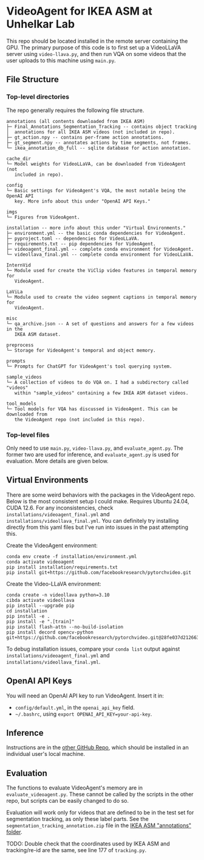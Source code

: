 <h1>VideoAgent for IKEA ASM at Unhelkar Lab</h1>

This repo should be located installed in the remote server containing the GPU. The primary purpose of this code is to first set up a VideoLLaVA server using `video-llava.py`, and then run VQA on some videos that the user uploads to this machine using `main.py`.

<h2>File Structure</h2>

<h3>Top-level directories</h3>

The repo generally requires the following file structure.
```
annotations (all contents downloaded from IKEA ASM)
├─ Final_Annotations_Segmentation_Tracking -- contains object tracking
│  annotations for all IKEA ASM videos (not included in repo).
├─ gt_action.npy -- contains per-frame action annotations.
├─ gt_segment.npy -- annotates actions by time segments, not frames.
└─ ikea_annotation_db_full -- sqlite database for action annotation.

cache_dir
└─ Model weights for VideoLLaVA, can be downloaded from VideoAgent (not 
   included in repo).

config
└─ Basic settings for VideoAgent's VQA, the most notable being the OpenAI API
   key. More info about this under "OpenAI API Keys."

imgs
└─ Figures from VideoAgent.

installation -- more info about this under "Virtual Environments."
├─ environment.yml -- the basic conda dependencies for VideoAgent.
├─ pyproject.toml -- dependencies for VideoLLaVA.
├─ requirements.txt -- pip dependencies for VideoAgent.
├─ videoagent_final.yml -- complete conda environment for VideoAgent.
└─ videollava_final.yml -- complete conda environment for VideoLLaVA.

InternVid
└─ Module used for create the ViClip video features in temporal memory for
   VideoAgent.

LaViLa
└─ Module used to create the video segment captions in temporal memory for
   VideoAgent.

misc
└─ qa_archive.json -- A set of questions and answers for a few videos in the 
   IKEA ASM dataset.

preprocess
└─ Storage for VideoAgent's temporal and object memory.

prompts
└─ Prompts for ChatGPT for VideoAgent's tool querying system.

sample_videos
└─ A collection of videos to do VQA on. I had a subdirectory called "videos"
   within "sample_videos" containing a few IKEA ASM dataset videos.

tool_models
└─ Tool models for VQA has discussed in VideoAgent. This can be downloaded from
   the VideoAgent repo (not included in this repo).
```

<h3>Top-level files</h3>

Only need to use `main.py`, `video-llava.py`, and `evaluate_agent.py`. The former two are used for inference, and `evaluate_agent.py` is used for evaluation. More details are given below.

<h2>Virtual Environments</h2>

There are some weird behaviors with the packages in the VideoAgent repo. Below is the most consistent setup I could make. Requires Ubuntu 24.04, CUDA 12.6. For any inconsistencies, check `installations/videoagent_final.yml` and `installations/videollava_final.yml`. You can definitely try installing directly from this yaml files but I've run into issues in the past attempting this.

Create the VideoAgent environment:
```
conda env create -f installation/environment.yml
conda activate videoagent
pip install installation/requirements.txt
pip install git+https://github.com/facebookresearch/pytorchvideo.git
```

Create the Video-LLaVA environment:
```
conda create -n videollava python=3.10
cibda activate videollava
pip install --upgrade pip
cd installation
pip install -e .
pip install -e ".[train]"
pip install flash-attn --no-build-isolation
pip install decord opencv-python git+https://github.com/facebookresearch/pytorchvideo.git@28fe037d212663c6a24f373b94cc5d478c8c1a1d
```

To debug installation issues, compare your `conda list` output against `installations/videoagent_final.yml` and `installations/videollava_final.yml`.


<h2>OpenAI API Keys</h2>

You will need an OpenAI API key to run VideoAgent. Insert it in:
- `config/default.yml`, in the `openai_api_key` field.
- `~/.bashrc`, using `export OPENAI_API_KEY=your-api-key`.


<h2>Inference</h2>

Instructions are in the <a href="https://github.com/unhelkar/comp-390-dfz">other GitHub Repo</a>, which should be installed in an individual user's local machine.


<h2>Evaluation</h2>

The functions to evaluate VideoAgent's memory are in `evaluate_videoagent.py`. These cannot be called by the scripts in the other repo, but scripts can be easily changed to do so.

Evaluation will work only for videos that are defined to be in the test set for segmentation tracking, as only these label parts. See the `segmentation_tracking_annotation.zip` file in the <a href='https://drive.google.com/drive/u/0/folders/1BKkQ7ngWcFXf_HKQpMtb2gzBag9to3tF'>IKEA ASM "annotations" folder</a>.

TODO: Double check that the coordinates used by IKEA ASM and tracking/re-id are the same, see line 177 of `tracking.py`.
